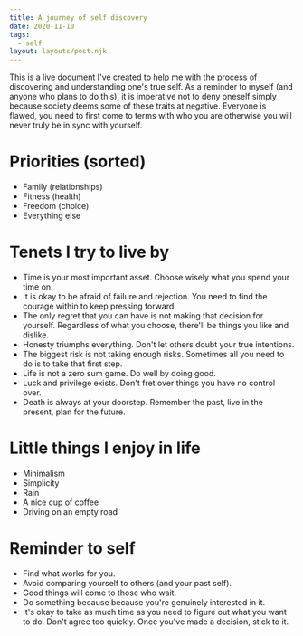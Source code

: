 ```yaml
---
title: A journey of self discovery
date: 2020-11-10
tags:
  - self
layout: layouts/post.njk
---
```


This is a live document I've created to help me with the process of discovering and understanding one's true self. As a reminder to myself (and anyone who plans to do this), it is imperative not to deny oneself simply because society deems some of these traits at negative. Everyone is flawed, you need to first come to terms with who you are otherwise you will never truly be in sync with yourself.

# Priorities (sorted)
- Family (relationships)
- Fitness (health)
- Freedom (choice)
- Everything else

# Tenets I try to live by
- Time is your most important asset. Choose wisely what you spend your time on.
- It is okay to be afraid of failure and rejection. You need to find the courage within to keep pressing forward.
- The only regret that you can have is not making that decision for yourself. Regardless of what you choose, there'll be things you like and dislike. 
- Honesty triumphs everything. Don't let others doubt your true intentions.
- The biggest risk is not taking enough risks. Sometimes all you need to do is to take that first step.
- Life is not a zero sum game. Do well by doing good.
- Luck and privilege exists. Don't fret over things you have no control over.
- Death is always at your doorstep. Remember the past, live in the present, plan for the future.

# Little things I enjoy in life
- Minimalism
- Simplicity
- Rain
- A nice cup of coffee
- Driving on an empty road

# Reminder to self
- Find what works for you.
- Avoid comparing yourself to others (and your past self).
- Good things will come to those who wait.
- Do something because because you're genuinely interested in it.
- It's okay to take as much time as you need to figure out what you want to do. Don't agree too quickly. Once you've made a decision, stick to it.